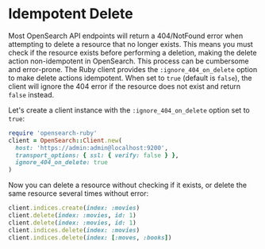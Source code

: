 # Idempotent Delete
Most OpenSearch API endpoints will return a 404/NotFound error when attempting to delete a resource that no longer exists. This means you must check if the resource exists before performing a deletion, making the delete action non-idempotent in OpenSearch. This process can be cumbersome and error-prone. The Ruby client provides the `:ignore_404_on_delete` option to make delete actions idempotent. When set to `true` (default is `false`), the client will ignore the 404 error if the resource does not exist and return `false` instead.


Let's create a client instance with the `:ignore_404_on_delete` option set to `true`:
```ruby
require 'opensearch-ruby'
client = OpenSearch::Client.new(
  host: 'https://admin:admin@localhost:9200', 
  transport_options: { ssl: { verify: false } },
  ignore_404_on_delete: true
)
```
Now you can delete a resource without checking if it exists, or delete the same resource several times without error:
```ruby
client.indices.create(index: :movies)
client.delete(index: :movies, id: 1)
client.delete(index: :movies, id: 1)
client.indices.delete(index: :movies)
client.indices.delete(index: [:moves, :books])
```